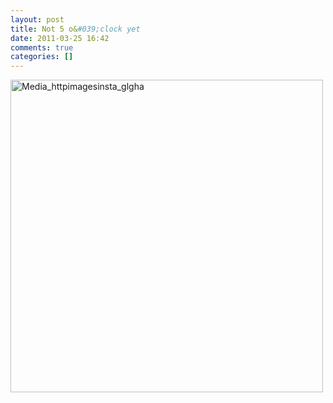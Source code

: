 ```yaml
---
layout: post
title: Not 5 o&#039;clock yet
date: 2011-03-25 16:42
comments: true
categories: []
---
```

<div class='posterous_autopost'><a href="http://instagr.am/p/CiAVQ/"><div class='p_embed p_image_embed'> <a href="http://posterous.com/getfile/files.posterous.com/computerninja/vHfBtiIutDfuviaatBmvkiyFGfsgJiGiGmFxDCFBoGtgbGivxsJdwahqdBIh/media_httpimagesinsta_glGHa.jpg.scaled1000.jpg"><img alt="Media_httpimagesinsta_glgha" height="500" src="http://posterous.com/getfile/files.posterous.com/computerninja/vHfBtiIutDfuviaatBmvkiyFGfsgJiGiGmFxDCFBoGtgbGivxsJdwahqdBIh/media_httpimagesinsta_glGHa.jpg.scaled500.jpg" width="500" /></a> </div> </a></div>
